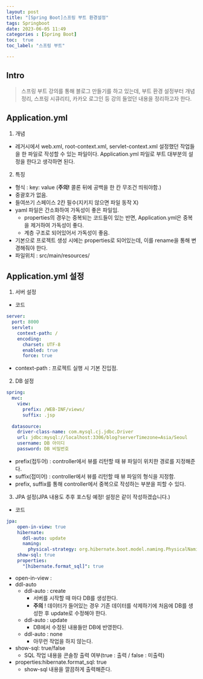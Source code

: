 ```yaml
---
layout: post
title: "[Spring Boot]스프링 부트 환경설정"
tags: Springboot
date: 2023-06-05 11:49
categories : [Spring Boot]
toc:  true
toc_label: "스프링 부트"

---
```


## Intro
> 스프링 부트 강의를 통해 블로그 만들기를 하고 있는데, 부트 환경 설정부터 개념 정리, 스프링 시큐리티, 카카오 로그인 등 강의 들었던 내용을 정리하고자 한다.

## Application.yml
1. 개념
- 레거시에서 web.xml, root-context.xml, servlet-context.xml 설정했던 작업들을 한 파일로 작성할 수 있는 파일이다. Application.yml 파일로 부트 대부분의 설정을 한다고 생각하면 된다.

2. 특징
- 형식 : key: value (**주의!** 콜론 뒤에 공백을 한 칸 무조건 띄워야함.)
- 중괄호가 없음.
- 들여쓰기 스페이스 2칸 필수(지키지 않으면 파일 동작 X)
- yaml 파일은 간소화하여 가독성이 좋은 파일임.
    - properties의 경우는 중복되는 코드들이 있는 반면, Application.yml은 중복을 제거하여 가독성이 좋다.
    - 계층 구조로 되어있어서 가독성이 좋음.
- 기본으로 프로젝트 생성 시에는 properties로 되어있는데, 이를 rename을 통해 변경해줘야 한다.
- 파일위치 : src/main/resources/

## Application.yml 설정
1. 서버 설정
- 코드
```yml
server:
  port: 8000
  servlet:
    context-path: /
    encoding:
      charset: UTF-8
      enabled: true
      force: true
```
- context-path : 프로젝트 실행 시 기본 진입점.

2. DB 설정
```yml
spring:
  mvc:
    view:
      prefix: /WEB-INF/views/
      suffix: .jsp
      
  datasource:
    driver-class-name: com.mysql.cj.jdbc.Driver
    url: jdbc:mysql://localhost:3306/blog?serverTimezone=Asia/Seoul
    username: DB 아이디
    password: DB 비밀번호
```

- prefix(접두어) : controller에서 뷰를 리턴할 때 뷰 파일이 위치한 경로를 지정해준다.
- suffix(접미어) : controller에서 뷰를 리턴할 때 뷰 파일의 형식을 지정함.
- prefix, suffix를 통해 controller에서 중복으로 작성하는 부분을 피할 수 있다.

3. JPA 설정(JPA 내용도 추후 포스팅 예정! 설정은 같이 작성하겠습니다.)
- 코드
```yml
jpa:
    open-in-view: true
    hibernate:
      ddl-auto: update
      naming:
        physical-strategy: org.hibernate.boot.model.naming.PhysicalNamingStrategyStandardImpl
    show-sql: true
    properties:
      "[hibernate.format_sql]": true
```

- open-in-view :
- ddl-auto
    - ddl-auto : create
        - 서버를 시작할 때 마다 DB를 생성한다.
        - **주의** ! 데이터가 들어있는 경우 기존 데이터를 삭제하기에 처음에 DB를 생성한 후 update로 수정해야 한다.
    - ddl-auto : update
        - DB에서 수정된 내용들만 DB에 반영한다.
    - ddl-auto : none
        - 아무런 작업을 하지 않는다.
- show-sql: true/false
    - SQL 작업 내용을 콘솔창 출력 여부(true : 출력 / false : 미출력)
- properties:hibernate.format_sql: true
    - show-sql 내용을 깔끔하게 출력해준다.

    

